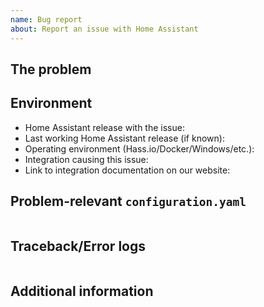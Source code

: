 ```yaml
---
name: Bug report
about: Report an issue with Home Assistant
---
```

<!-- READ THIS FIRST:
- If you need additional help with this template, please refer to https://www.home-assistant.io/help/reporting_issues/
- Make sure you are running the latest version of Home Assistant before reporting an issue: https://github.com/home-assistant/home-assistant/releases
- Do not report issues for integrations if you are using custom components or integrations.
- Provide as many details as possible. Paste logs, configuration samples and code into the backticks.
DO NOT DELETE ANY TEXT from this template! Otherwise, your issue may be closed without comment.
-->
## The problem
<!-- 
    Describe the issue you are experiencing here to communicate to the
    maintainers. Tell us what you were trying to do and what happened instead.
-->


## Environment
<!--
    Provide details about the versions you are using, which helps us reproducing
    and finding the issue quicker. Version information is found in the
    Home Assistant frontend: Developer tools -> Info.
-->

- Home Assistant release with the issue: 
- Last working Home Assistant release (if known): 
- Operating environment (Hass.io/Docker/Windows/etc.): 
- Integration causing this issue: 
- Link to integration documentation on our website: 

## Problem-relevant `configuration.yaml`
<!--
    An example configuration that caused the problem for you. Fill this out even
    if it seems unimportant to you. Please be sure to remove personal information
    like password other credentials.
-->

```yaml

```

## Traceback/Error logs
<!--
    If you come across any trace or error logs, please provide them.
-->

```txt

```

## Additional information

